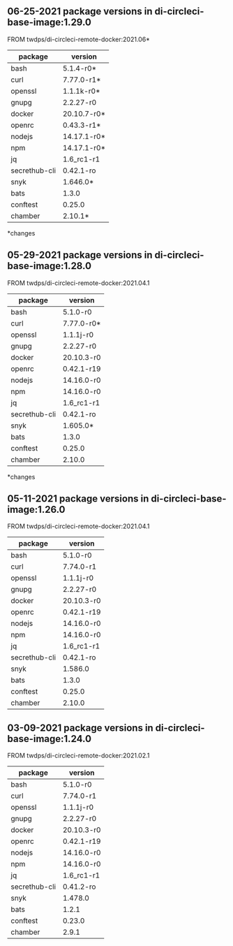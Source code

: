 ## 06-25-2021 package versions in di-circleci-base-image:1.29.0

FROM twdps/di-circleci-remote-docker:2021.06*  

| package         | version     |
|-----------------|-------------|
| bash            | 5.1.4-r0*   |
| curl            | 7.77.0-r1*  |
| openssl         | 1.1.1k-r0*  |
| gnupg           | 2.2.27-r0   |
| docker          | 20.10.7-r0* |
| openrc          | 0.43.3-r1*  |
| nodejs          | 14.17.1-r0* |
| npm             | 14.17.1-r0* |
| jq              | 1.6_rc1-r1  |
| secrethub-cli   | 0.42.1-ro   |
| snyk            | 1.646.0*    |
| bats            | 1.3.0       |
| conftest        | 0.25.0      |
| chamber         | 2.10.1*     |

*changes

## 05-29-2021 package versions in di-circleci-base-image:1.28.0

FROM twdps/di-circleci-remote-docker:2021.04.1  

| package         | version     |
|-----------------|-------------|
| bash            | 5.1.0-r0    |
| curl            | 7.77.0-r0*  |
| openssl         | 1.1.1j-r0   |
| gnupg           | 2.2.27-r0   |
| docker          | 20.10.3-r0  |
| openrc          | 0.42.1-r19  |
| nodejs          | 14.16.0-r0  |
| npm             | 14.16.0-r0  |
| jq              | 1.6_rc1-r1  |
| secrethub-cli   | 0.42.1-ro   |
| snyk            | 1.605.0*    |
| bats            | 1.3.0       |
| conftest        | 0.25.0      |
| chamber         | 2.10.0      |

*changes


## 05-11-2021 package versions in di-circleci-base-image:1.26.0

FROM twdps/di-circleci-remote-docker:2021.04.1  

| package         | version     |
|-----------------|-------------|
| bash            | 5.1.0-r0    |
| curl            | 7.74.0-r1   |
| openssl         | 1.1.1j-r0   |
| gnupg           | 2.2.27-r0   |
| docker          | 20.10.3-r0  |
| openrc          | 0.42.1-r19  |
| nodejs          | 14.16.0-r0  |
| npm             | 14.16.0-r0  |
| jq              | 1.6_rc1-r1  |
| secrethub-cli   | 0.42.1-ro   |
| snyk            | 1.586.0     |
| bats            | 1.3.0       |
| conftest        | 0.25.0      |
| chamber         | 2.10.0      |


## 03-09-2021 package versions in di-circleci-base-image:1.24.0

FROM twdps/di-circleci-remote-docker:2021.02.1  

| package         | version     |
|-----------------|-------------|
| bash            | 5.1.0-r0    |
| curl            | 7.74.0-r1   |
| openssl         | 1.1.1j-r0   |
| gnupg           | 2.2.27-r0   |
| docker          | 20.10.3-r0  |
| openrc          | 0.42.1-r19  |
| nodejs          | 14.16.0-r0  |
| npm             | 14.16.0-r0  |
| jq              | 1.6_rc1-r1  |
| secrethub-cli   | 0.41.2-ro   |
| snyk            | 1.478.0     |
| bats            | 1.2.1       |
| conftest        | 0.23.0      |
| chamber         | 2.9.1       |
